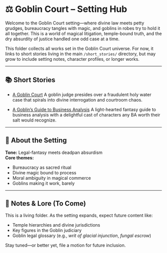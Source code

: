 # ⚖️ Goblin Court – Setting Hub

Welcome to the Goblin Court setting—where divine law meets petty grudges, bureaucracy tangles with magic, and goblins in robes try to hold it all together. This is a world of magical litigation, temple-bound truth, and the dry absurdity of justice handled one odd case at a time.

This folder collects all works set in the Goblin Court universe. For now, it links to short stories living in the main `/short_stories/` directory, but may grow to include setting notes, character profiles, or longer works.

---

## 📚 Short Stories

- [A Goblin Court](../../short_stories/A_Goblin_Court.md)
  A goblin judge presides over a fraudulent holy water case that spirals into divine interrogation and courtroom chaos.

- [A Goblin’s Guide to Business Analysis](../../short_stories/A_Goblins_Guide_to_Business_Analysis.md)
  A light-hearted fantasy guide to business analysis with a delightful cast of characters any BA worth their salt would recognize. 

---

## 📌 About the Setting

**Tone:** Legal-fantasy meets deadpan absurdism  
**Core themes:**  
- Bureaucracy as sacred ritual  
- Divine magic bound to process  
- Moral ambiguity in magical commerce  
- Goblins making it work, barely

---

## 🧠 Notes & Lore (To Come)

This is a living folder. As the setting expands, expect future content like:
- Temple hierarchies and divine jurisdictions
- Key figures in the Goblin judiciary
- Goblin legal glossary (e.g., *writ of glacial injunction*, *fungal escrow*)

Stay tuned—or better yet, file a motion for future inclusion.

